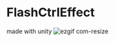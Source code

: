 # FlashCtrlEffect
made with unity
![ezgif com-resize](https://user-images.githubusercontent.com/42016856/74646721-b96fc480-51bd-11ea-9fa4-f386fed4398e.gif)
